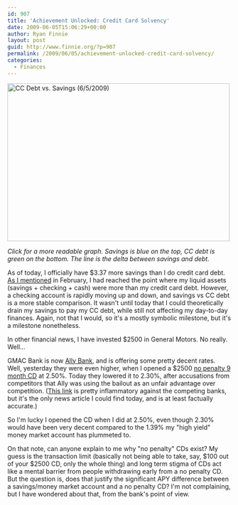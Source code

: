 ```yaml
---
id: 907
title: 'Achievement Unlocked: Credit Card Solvency'
date: 2009-06-05T15:06:29+00:00
author: Ryan Finnie
layout: post
guid: http://www.finnie.org/?p=907
permalink: /2009/06/05/achievement-unlocked-credit-card-solvency/
categories:
  - Finances
---
```

[<img src="http://farm4.static.flickr.com/3394/3596859185_7c2417f710.jpg" width="500" height="355" alt="CC Debt vs. Savings (6/5/2009)" />](http://www.flickr.com/photos/fo0bar/3596859185/ "CC Debt vs. Savings (6/5/2009) by fo0bar, on Flickr")
  
_Click for a more readable graph. Savings is blue on the top, CC debt is green on the bottom. The line is the delta between savings and debt._

As of today, I officially have $3.37 more savings than I do credit card debt. [As I mentioned](http://www.finnie.org/2009/02/28/woot/) in February, I had reached the point where my liquid assets (savings + checking + cash) were more than my credit card debt. However, a checking account is rapidly moving up and down, and savings vs CC debt is a more stable comparison. It wasn't until today that I could theoretically drain my savings to pay my CC debt, while still not affecting my day-to-day finances. Again, not that I would, so it's a mostly symbolic milestone, but it's a milestone nonetheless.

In other financial news, I have invested $2500 in General Motors. No really. Well...

GMAC Bank is now [Ally Bank](http://www.ally.com/), and is offering some pretty decent rates. Well, yesterday they were even higher, when I opened a $2500 [no penalty 9 month CD](http://www.ally.com/certificate-of-deposit/no-penalty-cd/no-penalty-cd-overview.html) at 2.50%. Today they lowered it to 2.30%, after accusations from competitors that Ally was using the bailout as an unfair advantage over competition. ([This link](http://www.bankaholic.com/ally-bank-lowers-rates-after-attack-from-aba/) is pretty inflammatory against the competing banks, but it's the only news article I could find today, and is at least factually accurate.)

So I'm lucky I opened the CD when I did at 2.50%, even though 2.30% would have been very decent compared to the 1.39% my "high yield" money market account has plummeted to.

On that note, can anyone explain to me why "no penalty" CDs exist? My guess is the transaction limit (basically not being able to take, say, $100 out of your $2500 CD, only the whole thing) and long term stigma of CDs act like a mental barrier from people withdrawing early from a no penalty CD. But the question is, does that justify the significant APY difference between a savings/money market account and a no penalty CD? I'm not complaining, but I have wondered about that, from the bank's point of view.
